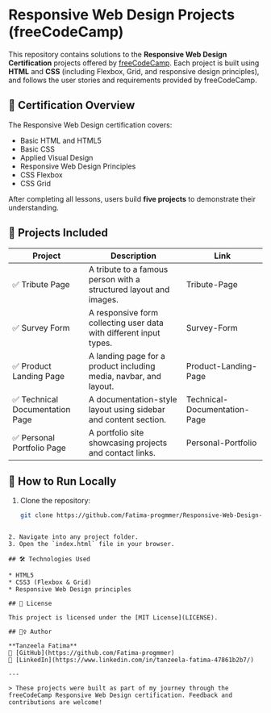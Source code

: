 # Responsive Web Design Projects (freeCodeCamp)

This repository contains solutions to the **Responsive Web Design Certification** projects offered by [freeCodeCamp](https://www.freecodecamp.org/learn/). Each project is built using **HTML** and **CSS** (including Flexbox, Grid, and responsive design principles), and follows the user stories and requirements provided by freeCodeCamp.

## 📜 Certification Overview

The Responsive Web Design certification covers:

- Basic HTML and HTML5
- Basic CSS
- Applied Visual Design
- Responsive Web Design Principles
- CSS Flexbox
- CSS Grid

After completing all lessons, users build **five projects** to demonstrate their understanding.

## 🧩 Projects Included

| Project | Description | Link |
|--------|-------------|------|
| ✅ Tribute Page | A tribute to a famous person with a structured layout and images. | Tribute-Page |
| ✅ Survey Form | A responsive form collecting user data with different input types. | Survey-Form |
| ✅ Product Landing Page | A landing page for a product including media, navbar, and layout.| Product-Landing-Page |
| ✅ Technical Documentation Page | A documentation-style layout using sidebar and content section. | Technical-Documentation-Page |
| ✅ Personal Portfolio Page | A portfolio site showcasing projects and contact links. | Personal-Portfolio |

## 🚀 How to Run Locally

1. Clone the repository:
   ```bash
   git clone https://github.com/Fatima-progmmer/Responsive-Web-Design-From-freeCodeCamp-freeCodeCamp-.git
````

2. Navigate into any project folder.
3. Open the `index.html` file in your browser.

## 🛠 Technologies Used

* HTML5
* CSS3 (Flexbox & Grid)
* Responsive Web Design principles

## 📜 License

This project is licensed under the [MIT License](LICENSE).

## 🙋‍♀️ Author

**Tanzeela Fatima**
🔗 [GitHub](https://github.com/Fatima-progmmer)
🔗 [LinkedIn](https://www.linkedin.com/in/tanzeela-fatima-47861b2b7/)

---

> These projects were built as part of my journey through the freeCodeCamp Responsive Web Design certification. Feedback and contributions are welcome!

